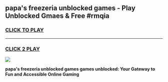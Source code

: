 
## papa's freezeria   unblocked games - Play Unblocked Gmaes & Free #rmqia
<h3>
<a href="https://news.freeplayer.one?title=papa's_freezeria___unblocked_games&ref=03M">CLICK TO PLAY</a></h3>
<hr>

<h3>
<a href="https://news.freeplayer.one?title=papa's_freezeria___unblocked_games&ref=03M">CLICK 2 PLAY</a>
  
</h3>

<a href="https://news.freeplayer.one?title=papa's_freezeria___unblocked_games&ref=03M"><img src="https://clearcache.store/games.png"></a>


**papa's freezeria   unblocked games games unblocked: Your Gateway to Fun and Accessible Online Gaming**

